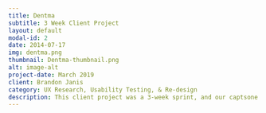```yaml
---
title: Dentma
subtitle: 3 Week Client Project
layout: default
modal-id: 2
date: 2014-07-17
img: dentma.png
thumbnail: Dentma-thumbnail.png
alt: image-alt
project-date: March 2019
client: Brandon Janis
category: UX Research, Usability Testing, & Re-design
description: This client project was a 3-week sprint, and our captsone project at GA. We met remote with our client hoping to improve his product before it went out to market. 
---
```

